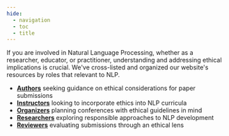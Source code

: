 ```yaml
---
hide:
  - navigation
  - toc
  - title
---
```

If you are involved in Natural Language Processing, whether as a researcher, educator, or practitioner, understanding and addressing ethical implications is crucial.  We've cross-listed and organized our website's resources by roles that relevant to NLP.    

- [**Authors**](authors.md) seeking guidance on ethical considerations for paper submissions
- [**Instructors**](instructors.md) looking to incorporate ethics into NLP curricula
- [**Organizers**](organisers.md) planning conferences with ethical guidelines in mind  
- [**Researchers**](researchers.md) exploring responsible approaches to NLP development
- [**Reviewers**](reviewers.md) evaluating submissions through an ethical lens
